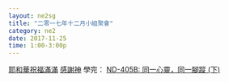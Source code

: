 ```yaml
---
layout: ne2sg
title: "二零一七年十二月小組聚會"
category: ne2
date: 2017-11-25
time: 1:00-3:00p
---
```

<span>[耶和華祝福滿滿](http://www.youtube.com/watch?v=7VU0tztjpP0)</span>
<span>[感謝神](http://www.youtube.com/watch?v=zq9kwBa769Q)</span>
<span>學完： [ND-405B: 同一心靈，同一腳蹤 (下)](/ne2/newman.html)</span>
